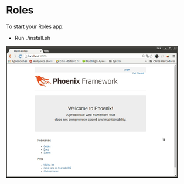 # Roles



To start your Roles app:

* Run ./install.sh

![Example](https://github.com/luismackmack/roles/blob/master/demo_roles.gif)


